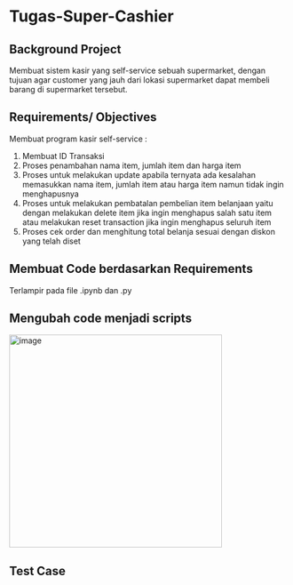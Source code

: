 # Tugas-Super-Cashier

## Background Project
Membuat sistem kasir yang self-service sebuah supermarket, dengan tujuan agar customer yang jauh dari lokasi supermarket dapat membeli barang di supermarket tersebut.

## Requirements/ Objectives
Membuat program kasir self-service :
1. Membuat ID Transaksi
2. Proses penambahan nama item, jumlah item dan harga item
3. Proses untuk melakukan update apabila ternyata ada kesalahan memasukkan nama item, jumlah item atau harga item namun tidak ingin menghapusnya 
4. Proses untuk melakukan pembatalan pembelian item belanjaan yaitu dengan melakukan delete item jika ingin menghapus salah satu item atau melakukan reset transaction jika ingin menghapus seluruh item 
5. Proses cek order dan menghitung total belanja sesuai dengan diskon yang telah diset

## Membuat Code berdasarkan Requirements
Terlampir pada file .ipynb dan .py

## Mengubah code menjadi scripts
<img width="383" alt="image" src="https://github.com/friskays/Tugas-Super-Cashier/assets/114457985/c5bda1f6-f27b-4f6d-9f4d-d141607a3b21">

## Test Case

